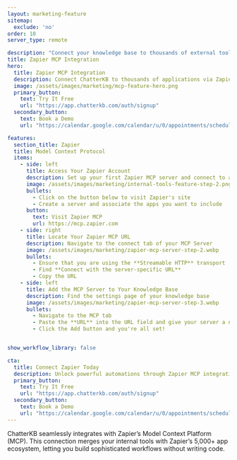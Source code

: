 ```yaml
---
layout: marketing-feature
sitemap:
  exclude: 'no'
order: 10
server_type: remote

description: "Connect your knowledge base to thousands of external tools and services through Zapier Model Context Protocol integration."
title: Zapier MCP Integration
hero:
  title: Zapier MCP Integration
  description: Connect ChatterKB to thousands of applications via Zapier's Model Context Platform (MCP).
  image: /assets/images/marketing/mcp-feature-hero.png
  primary_button:
    text: Try It Free
    url: "https://app.chatterkb.com/auth/signup"
  secondary_button:
    text: Book a Demo
    url: "https://calendar.google.com/calendar/u/0/appointments/schedules/AcZssZ0oYQ10osj27ugUfwOrSoV893uJ-kWPhIKNBhII5bTlwc3j6HdkEunH29TciGeOttFjfxqEn92O"

features:
  section_title: Zapier
  title: Model Context Protocol
  items:
    - side: left
      title: Access Your Zapier Account
      description: Set up your first Zapier MCP server and connect to apps like Gmail, HubSpot, and Asana
      image: /assets/images/marketing/internal-tools-feature-step-2.png
      bullets:
        - Click on the button below to visit Zapier's site
        - Create a server and associate the apps you want to include
      button:
        text: Visit Zapier MCP
        url: https://mcp.zapier.com
    - side: right
      title: Locate Your Zapier MCP URL
      description: Navigate to the connect tab of your MCP Server
      image: /assets/images/marketing/zapier-mcp-server-step-2.webp
      bullets:
        - Ensure that you are using the **Streamable HTTP** transport
        - Find **Connect with the server-specific URL**
        - Copy the URL
    - side: left
      title: Add the MCP Server to Your Knowledge Base
      description: Find the settings page of your knowledge base
      image: /assets/images/marketing/zapier-mcp-server-step-3.webp
      bullets:
        - Navigate to the MCP tab
        - Paste the **URL** into the URL field and give your server a name
        - Click the Add button and you're all set!


show_workflow_library: false

cta:
  title: Connect Zapier Today
  description: Unlock powerful automations through Zapier MCP integration.
  primary_button:
    text: Try It Free
    url: "https://app.chatterkb.com/auth/signup"
  secondary_button:
    text: Book a Demo
    url: "https://calendar.google.com/calendar/u/0/appointments/schedules/AcZssZ0oYQ10os0gxZrUbzNEIvQZUJqLWVeGM"
---
```


ChatterKB seamlessly integrates with Zapier’s Model Context Platform (MCP). This connection merges your internal tools with Zapier’s 5,000+ app ecosystem, letting you build sophisticated workflows without writing code. 